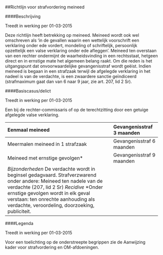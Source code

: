 <meta http-equiv='Content-Type' content='text/html; charset=utf-8' />

##Richtlijn voor strafvordering meineed

####Beschrijving

Treedt in werking per 01-03-2015 

Deze richtlijn heeft betrekking op meineed. Meineed wordt ook wel omschreven als ‘in de gevallen waarin een wettelijk voorschrift een verklaring onder ede vordert, mondeling of schriftelijk, persoonlijk opzettelijk een valse verklaring onder ede afleggen’. Meineed ten overstaan van een rechter ondermijnt de waarheidsvinding in een rechtsstaat, hetgeen direct en in ernstige mate het algemeen belang raakt. Om die reden is het uitgangspunt dat onvoorwaardelijke gevangenisstraf wordt geëist. Indien meineed is begaan in een strafzaak terwijl de afgelegde verklaring in het nadeel is van de verdachte, is een zwaardere sanctie geïndiceerd (strafmaximum gaat dan van 6 naar 9 jaar, zie art. 207, lid 2 Sr).    

####Basiscasus/delict

Treedt in werking per 01-03-2015 

Een bij de rechter-commissaris of op de terechtzitting door een getuige afgelegde valse verklaring.  

| Eenmaal meineed  | Gevangenisstraf 3 maanden  |
|:---|:---|
| Meermalen meineed in 1 strafzaak  | Gevangenisstraf 6 maanden  |
| Meineed met ernstige gevolgen*  | Gevangenisstraf 9 maanden  |
|  *Bijzonderheden*   De verdachte wordt in beginsel gedagvaard.  Strafverzwarend onder andere:  Meineed ten nadele van de verdachte (207, lid 2 Sr)   *Recidive*   *Onder ernstige gevolgen wordt in elk geval verstaan: ten onrechte aanhouding als verdachte, veroordeling, doorzoeking, publiciteit.  |

####Legenda

Treedt in werking per 01-03-2015 

Voor een toelichting op de onderstreepte begrippen zie de Aanwijzing kader voor strafvordering en OM-afdoeningen.     
